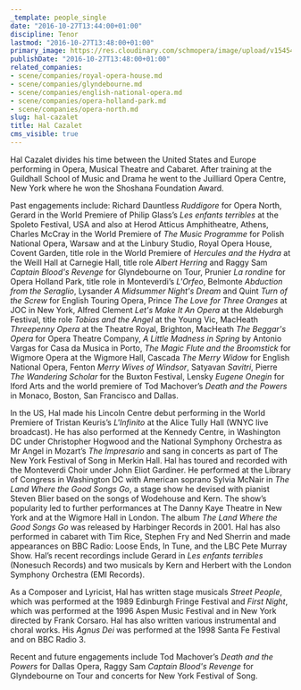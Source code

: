 ```yaml
---
_template: people_single
date: "2016-10-27T13:44:00+01:00"
discipline: Tenor
lastmod: "2016-10-27T13:48:00+01:00"
primary_image: https://res.cloudinary.com/schmopera/image/upload/v1545409169/media/webhook-uploads/1477572315404/2016-10-27---Hal-Cazalet-Feat.jpg.jpg
publishDate: "2016-10-27T13:48:00+01:00"
related_companies:
- scene/companies/royal-opera-house.md
- scene/companies/glyndebourne.md
- scene/companies/english-national-opera.md
- scene/companies/opera-holland-park.md
- scene/companies/opera-north.md
slug: hal-cazalet
title: Hal Cazalet
cms_visible: true
---
```


Hal Cazalet divides his time between the United States and Europe performing in Opera, Musical Theatre and Cabaret. After training at the Guildhall School of Music and Drama he went to the Juilliard Opera Centre, New York where he won the Shoshana Foundation Award.

Past engagements include: Richard Dauntless *Ruddigore* for Opera North, Gerard in the World Premiere of Philip Glass’s *Les enfants terribles* at the Spoleto Festival, USA and also at Herod Atticus Amphitheatre, Athens, Charles McCray in the World Premiere of *The Music Programme* for Polish National Opera, Warsaw and at the Linbury Studio, Royal Opera House, Covent Garden, title role in the World Premiere of *Hercules and the Hydra* at the Weill Hall at Carnegie Hall, title role *Albert Herring* and Raggy Sam *Captain Blood's Revenge* for Glyndebourne on Tour, Prunier *La rondine* for Opera Holland Park, title role in Monteverdi’s *L'Orfeo*, Belmonte *Abduction from the Seraglio*, Lysander *A Midsummer Night's Dream* and Quint *Turn of the Screw* for English Touring Opera, Prince *The Love for Three Oranges* at JOC in New York, Alfred Clement *Let's Make It An Opera* at the Aldeburgh Festival, title role *Tobias and the Angel* at the Young Vic, MacHeath *Threepenny Opera* at the Theatre Royal, Brighton, MacHeath *The Beggar's Opera* for Opera Theatre Company, *A Little Madness in Spring* by Antonio Vargas for Casa da Musica in Porto, *The Magic Flute and the Broomstick* for Wigmore Opera at the Wigmore Hall, Cascada *The Merry Widow* for English National Opera, Fenton *Merry Wives of Windsor*, Satyavan *Savitri*, Pierre *The Wandering Scholar* for the Buxton Festival, Lensky *Eugene Onegin* for Iford Arts and the world premiere of Tod Machover’s *Death and the Powers* in Monaco, Boston, San Francisco and Dallas.

In the US, Hal made his Lincoln Centre debut performing in the World Premiere of Tristan Keuris’s *L'Infinito* at the Alice Tully Hall (WNYC live broadcast). He has also performed at the Kennedy Centre, in Washington DC under Christopher Hogwood and the National Symphony Orchestra as Mr Angel in Mozart’s *The Impresario* and sang in concerts as part of The New York Festival of Song in Merkin Hall. Hal has toured and recorded with the Monteverdi Choir under John Eliot Gardiner. He performed at the Library of Congress in Washington DC with American soprano Sylvia McNair in *The Land Where the Good Songs Go*, a stage show he devised with pianist Steven Blier based on the songs of Wodehouse and Kern. The show’s popularity led to further performances at The Danny Kaye Theatre in New York and at the Wigmore Hall in London. The album *The Land Where the Good Songs Go* was released by Harbinger Records in 2001. Hal has also performed in cabaret with Tim Rice, Stephen Fry and Ned Sherrin and made appearances on BBC Radio: Loose Ends, In Tune, and the LBC Pete Murray Show. Hal’s recent recordings include Gerard in *Les enfants terribles* (Nonesuch Records) and two musicals by Kern and Herbert with the London Symphony Orchestra (EMI Records).

As a Composer and Lyricist, Hal has written stage musicals *Street People*, which was performed at the 1989 Edinburgh Fringe Festival and *First Night*, which was performed at the 1996 Aspen Music Festival and in New York directed by Frank Corsaro. Hal has also written various instrumental and choral works. His *Agnus Dei* was performed at the 1998 Santa Fe Festival and on BBC Radio 3.

Recent and future engagements include Tod Machover’s *Death and the Powers* for Dallas Opera, Raggy Sam *Captain Blood's Revenge* for Glyndebourne on Tour and concerts for New York Festival of Song.
